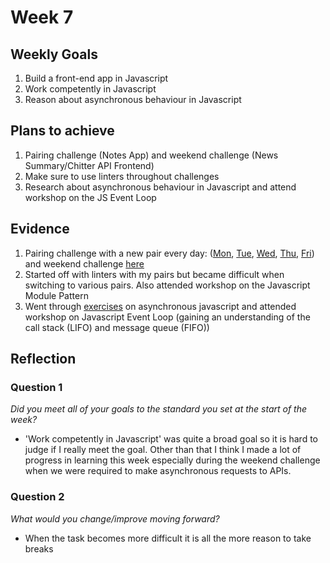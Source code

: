 # Week 7

## Weekly Goals

1. Build a front-end app in Javascript
2. Work competently in Javascript
3. Reason about asynchronous behaviour in Javascript

## Plans to achieve

1. Pairing challenge (Notes App) and weekend challenge (News Summary/Chitter API Frontend)
2. Make sure to use linters throughout challenges
3. Research about asynchronous behaviour in Javascript and attend workshop on the JS Event Loop

## Evidence

1. Pairing challenge with a new pair every day: ([Mon](https://github.com/ajbacon/notes_app), [Tue](https://github.com/Hyan18/notes-app-tue), [Wed](https://github.com/HarryMumford/notes-application), [Thu](https://github.com/jj49411/notes-app), [Fri](https://github.com/JonathanPalma-code/NoteApp-JavaScript)) and weekend challenge [here](https://github.com/Hyan18/news-summary-challenge)
2. Started off with linters with my pairs but became difficult when switching to various pairs. Also attended workshop on the Javascript Module Pattern
3. Went through [exercises](https://hackmd.io/cnH7BqucQ7yzqnLiqmizXw) on asynchronous javascript and attended workshop on Javascript Event Loop (gaining an understanding of the call stack (LIFO) and message queue (FIFO))

## Reflection

### Question 1

*Did you meet all of your goals to the standard you set at the start of the week?*

- 'Work competently in Javascript' was quite a broad goal so it is hard to judge if I really meet the goal. Other than that I think I made a lot of progress in learning this week especially during the weekend challenge when we were required to make asynchronous requests to APIs.

### Question 2

*What would you change/improve moving forward?*

- When the task becomes more difficult it is all the more reason to take breaks
